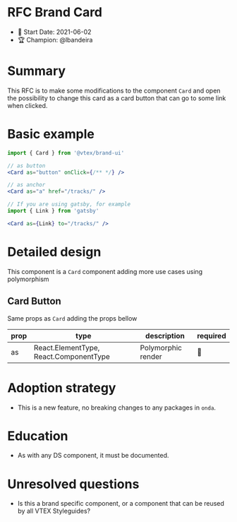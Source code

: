 # RFC Brand Card

- 📅 Start Date: 2021-06-02
- 🏆 Champion: @lbandeira

# Summary

This RFC is to make some modifications to the component `Card` and open the possibility to change this card as a card button that can go to some link when clicked.

# Basic example

```jsx
import { Card } from '@vtex/brand-ui'

// as button
<Card as="button" onClick={/** */} />

// as anchor
<Card as="a" href="/tracks/" />

// If you are using gatsby, for example
import { Link } from 'gatsby'

<Card as={Link} to="/tracks/" />

```

# Detailed design

This component is a `Card` component adding more use cases using polymorphism

## Card Button

Same props as `Card` adding the props bellow

| prop     | type      | description                     | required |
| -------- | --------- | ------------------------------- | -------- |
| as | React.ElementType,  React.ComponentType | Polymorphic render | 🚫       |


# Adoption strategy

- This is a new feature, no breaking changes to any packages in `onda`.

# Education

- As with any DS component, it must be documented.

# Unresolved questions

- Is this a brand specific component, or a component that can be reused by all VTEX Styleguides?
